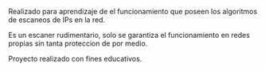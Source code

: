 Realizado para aprendizaje de el funcionamiento que poseen los algoritmos de escaneos de IPs en la red. 

Es un escaner rudimentario, solo se garantiza el funcionamiento en redes propias sin tanta proteccion de por medio.

Proyecto realizado con fines educativos.
